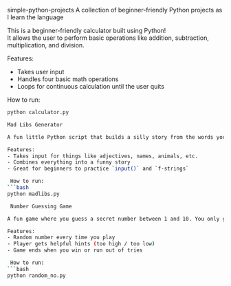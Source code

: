 simple-python-projects
A collection of beginner-friendly Python projects as I learn the language

This is a beginner-friendly calculator built using Python!  
It allows the user to perform basic operations like addition, subtraction, multiplication, and division.

 Features:
- Takes user input
- Handles four basic math operations
- Loops for continuous calculation until the user quits

 How to run:
```bash
python calculator.py

Mad Libs Generator

A fun little Python script that builds a silly story from the words you provide!

Features:
- Takes input for things like adjectives, names, animals, etc.
- Combines everything into a funny story
- Great for beginners to practice `input()` and `f-strings`

 How to run:
```bash
python madlibs.py

 Number Guessing Game

A fun game where you guess a secret number between 1 and 10. You only get 5 attempts!

Features:
- Random number every time you play
- Player gets helpful hints (too high / too low)
- Game ends when you win or run out of tries

 How to run:
```bash
python random_no.py
